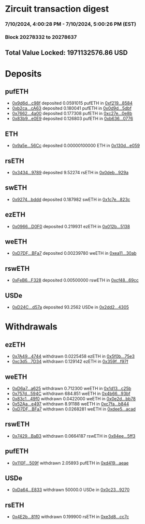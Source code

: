 # Zircuit transaction digest
### 7/10/2024, 4:00:28 PM - 7/10/2024, 5:00:26 PM (EST)
### Block 20278332 to 20278637

## Total Value Locked: 1971132576.86 USD

# Deposits
## pufETH
- [0x9d6d...c98f](https://etherscan.io/address/0x9d6dB97440747b0bfAD6fCA499ee6284A6Cec98f) deposited 0.0591015 pufETH in [0xf219...8584](https://etherscan.io/tx/0x9d6dB97440747b0bfAD6fCA499ee6284A6Cec98f)
- [0xb2ca...cA63](https://etherscan.io/address/0xb2cadEE6B59dF8D3a8fA5c1F8773d571c501cA63) deposited 0.180041 pufETH in [0x0d9d...5dbf](https://etherscan.io/tx/0xb2cadEE6B59dF8D3a8fA5c1F8773d571c501cA63)
- [0x7662...4a00](https://etherscan.io/address/0x7662B1228D3B4C69B9bdbE4b4810e6Eda1264a00) deposited 0.177308 pufETH in [0xc27e...0e8b](https://etherscan.io/tx/0x7662B1228D3B4C69B9bdbE4b4810e6Eda1264a00)
- [0x83b9...e0E9](https://etherscan.io/address/0x83b904ff0D19c8a3249Bb9A055be7F8a8fb1e0E9) deposited 0.126803 pufETH in [0xb636...0776](https://etherscan.io/tx/0x83b904ff0D19c8a3249Bb9A055be7F8a8fb1e0E9)
## ETH
- [0x9a5e...56Cc](https://etherscan.io/address/0x9a5eB5B2b8d8ff729Ed556a58e5908eC4D4456Cc) deposited 0.00000100000 ETH in [0x130d...e059](https://etherscan.io/tx/0x9a5eB5B2b8d8ff729Ed556a58e5908eC4D4456Cc)
## rsETH
- [0x3434...9789](https://etherscan.io/address/0x34349c5569e7B846c3558961552D2202760A9789) deposited 9.52274 rsETH in [0x0deb...929a](https://etherscan.io/tx/0x34349c5569e7B846c3558961552D2202760A9789)
## swETH
- [0x9274...bddd](https://etherscan.io/address/0x9274A02C7c3126E4D8B697ae67B8AFfC09b5bddd) deposited 0.187982 swETH in [0x1c7e...823c](https://etherscan.io/tx/0x9274A02C7c3126E4D8B697ae67B8AFfC09b5bddd)
## ezETH
- [0x0966...D0F0](https://etherscan.io/address/0x096641DDf9878857F215bDe2Ba1B92FFA4d7D0F0) deposited 0.219931 ezETH in [0x012b...5138](https://etherscan.io/tx/0x096641DDf9878857F215bDe2Ba1B92FFA4d7D0F0)
## weETH
- [0xD7DF...BFa7](https://etherscan.io/address/0xD7DF7E085214743530afF339aFC420c7c720BFa7) deposited 0.00239780 weETH in [0xea11...30ab](https://etherscan.io/tx/0xD7DF7E085214743530afF339aFC420c7c720BFa7)
## rswETH
- [0xFeB6...F328](https://etherscan.io/address/0xFeB661a0A4CBf3E5DFFa36CDe9A84C7761d6F328) deposited 0.00500000 rswETH in [0xcf48...69cc](https://etherscan.io/tx/0xFeB661a0A4CBf3E5DFFa36CDe9A84C7761d6F328)
## USDe
- [0xD24C...d57a](https://etherscan.io/address/0xD24Cfe2d0fa81369ca6291c28ac5426e16B6d57a) deposited 93.2562 USDe in [0x2dd2...4305](https://etherscan.io/tx/0xD24Cfe2d0fa81369ca6291c28ac5426e16B6d57a)
# Withdrawals
## ezETH
- [0x7A49...4744](https://etherscan.io/address/0x7A493Be5c2ce014cD049Bf178a1ac0Db1B434744) withdrawn 0.0225458 ezETH in [0x5f0b...75e3](https://etherscan.io/tx/0x7A493Be5c2ce014cD049Bf178a1ac0Db1B434744)
- [0xc3d5...7D34](https://etherscan.io/address/0xc3d507BF279391aeE3296BC76082b78d353e7D34) withdrawn 0.129142 ezETH in [0x359f...f97f](https://etherscan.io/tx/0xc3d507BF279391aeE3296BC76082b78d353e7D34)
## weETH
- [0xD6a7...a625](https://etherscan.io/address/0xD6a73A9eEd5AaD695a11927c553ba560B853a625) withdrawn 0.712300 weETH in [0x1d13...c25b](https://etherscan.io/tx/0xD6a73A9eEd5AaD695a11927c553ba560B853a625)
- [0x757d...594C](https://etherscan.io/address/0x757dB7C1D65b1d3144E2AfB3dE8AA3D6Ee87594C) withdrawn 684.851 weETH in [0x4b66...93bf](https://etherscan.io/tx/0x757dB7C1D65b1d3144E2AfB3dE8AA3D6Ee87594C)
- [0x83c1...49f0](https://etherscan.io/address/0x83c15B26e915Fe50cCa205f33dAd630C895D49f0) withdrawn 0.0422000 weETH in [0x0e2d...bb78](https://etherscan.io/tx/0x83c15B26e915Fe50cCa205f33dAd630C895D49f0)
- [0x52Aa...e497](https://etherscan.io/address/0x52Aa899454998Be5b000Ad077a46Bbe360F4e497) withdrawn 8.91188 weETH in [0xc7fa...b844](https://etherscan.io/tx/0x52Aa899454998Be5b000Ad077a46Bbe360F4e497)
- [0xD7DF...BFa7](https://etherscan.io/address/0xD7DF7E085214743530afF339aFC420c7c720BFa7) withdrawn 0.0268281 weETH in [0xdee5...acad](https://etherscan.io/tx/0xD7DF7E085214743530afF339aFC420c7c720BFa7)
## rswETH
- [0x7429...BaB3](https://etherscan.io/address/0x742950A38eD2e0452802448B643044Fa973BBaB3) withdrawn 0.0664187 rswETH in [0x84ee...5ff3](https://etherscan.io/tx/0x742950A38eD2e0452802448B643044Fa973BBaB3)
## pufETH
- [0x110F...509f](https://etherscan.io/address/0x110F1dB5FC2FeEC56d528fd0C4358AFA0CC2509f) withdrawn 2.05893 pufETH in [0xd419...aeae](https://etherscan.io/tx/0x110F1dB5FC2FeEC56d528fd0C4358AFA0CC2509f)
## USDe
- [0xDa64...E833](https://etherscan.io/address/0xDa64a230FCaA9bF71CAD1cd41a04aB4d1709E833) withdrawn 50000.0 USDe in [0x0c23...9270](https://etherscan.io/tx/0xDa64a230FCaA9bF71CAD1cd41a04aB4d1709E833)
## rsETH
- [0x4E2b...81f0](https://etherscan.io/address/0x4E2b93800fF2e3049b0E8dccD2212dA035aB81f0) withdrawn 0.199900 rsETH in [0xe3d8...cc7c](https://etherscan.io/tx/0x4E2b93800fF2e3049b0E8dccD2212dA035aB81f0)
